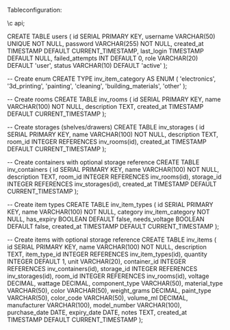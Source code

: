 Tableconfiguration:

\c api;


CREATE TABLE users (
id SERIAL PRIMARY KEY,
username VARCHAR(50) UNIQUE NOT NULL,
password VARCHAR(255) NOT NULL,
created_at TIMESTAMP DEFAULT CURRENT_TIMESTAMP,
last_login TIMESTAMP DEFAULT NULL,
failed_attempts INT DEFAULT 0,
role VARCHAR(20) DEFAULT 'user',
status VARCHAR(10) DEFAULT 'active'
);

-- Create enum
CREATE TYPE inv_item_category AS ENUM (
    'electronics',
    '3d_printing',
    'painting',
    'cleaning',
    'building_materials',
    'other'
);

-- Create rooms
CREATE TABLE inv_rooms (
    id SERIAL PRIMARY KEY,
    name VARCHAR(100) NOT NULL,
    description TEXT,
    created_at TIMESTAMP DEFAULT CURRENT_TIMESTAMP
);

-- Create storages (shelves/drawers)
CREATE TABLE inv_storages (
    id SERIAL PRIMARY KEY,
    name VARCHAR(100) NOT NULL,
    description TEXT,
    room_id INTEGER REFERENCES inv_rooms(id),
    created_at TIMESTAMP DEFAULT CURRENT_TIMESTAMP
);

-- Create containers with optional storage reference
CREATE TABLE inv_containers (
    id SERIAL PRIMARY KEY,
    name VARCHAR(100) NOT NULL,
    description TEXT,
    room_id INTEGER REFERENCES inv_rooms(id),
    storage_id INTEGER REFERENCES inv_storages(id),
    created_at TIMESTAMP DEFAULT CURRENT_TIMESTAMP
);

-- Create item types
CREATE TABLE inv_item_types (
    id SERIAL PRIMARY KEY,
    name VARCHAR(100) NOT NULL,
    category inv_item_category NOT NULL,
    has_expiry BOOLEAN DEFAULT false,
    needs_voltage BOOLEAN DEFAULT false,
    created_at TIMESTAMP DEFAULT CURRENT_TIMESTAMP
);

-- Create items with optional storage reference
CREATE TABLE inv_items (
    id SERIAL PRIMARY KEY,
    name VARCHAR(100) NOT NULL,
    description TEXT,
    item_type_id INTEGER REFERENCES inv_item_types(id),
    quantity INTEGER DEFAULT 1,
    unit VARCHAR(20),
    container_id INTEGER REFERENCES inv_containers(id),
    storage_id INTEGER REFERENCES inv_storages(id),
    room_id INTEGER REFERENCES inv_rooms(id),
    voltage DECIMAL,
    wattage DECIMAL,
    component_type VARCHAR(50),
    material_type VARCHAR(50),
    color VARCHAR(50),
    weight_grams DECIMAL,
    paint_type VARCHAR(50),
    color_code VARCHAR(50),
    volume_ml DECIMAL,
    manufacturer VARCHAR(100),
    model_number VARCHAR(100),
    purchase_date DATE,
    expiry_date DATE,
    notes TEXT,
    created_at TIMESTAMP DEFAULT CURRENT_TIMESTAMP
);
